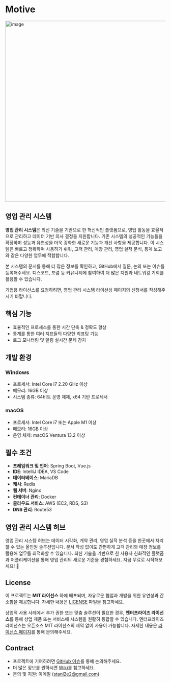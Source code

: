 # Motive
<img width="567" alt="image" src="https://github.com/user-attachments/assets/140a2790-575d-4a93-bdd5-689046f07460">


## 영업 관리 시스템

**영업 관리 시스템**은 최신 기술을 기반으로 한 혁신적인 플랫폼으로, 영업 활동을 효율적으로 관리하고 데이터 기반 의사 결정을 지원합니다. 기존 시스템의 성공적인 기능들을 확장하며 성능과 유연성을 더욱 강화한 새로운 기능과 개선 사항을 제공합니다. 이 시스템은 빠르고 정확하며 사용하기 쉬워, 고객 관리, 매장 관리, 영업 실적 분석, 통계 보고와 같은 다양한 업무에 적합합니다.

본 시스템의 문서를 통해 더 많은 정보를 확인하고, GitHub에서 질문, 논의 또는 이슈를 등록해주세요. 디스코드, 포럼 등 커뮤니티에 참여하여 더 많은 지원과 네트워킹 기회를 활용할 수 있습니다.

기업용 라이선스를 요청하려면, 영업 관리 시스템 라이선싱 페이지의 신청서를 작성해주시기 바랍니다.


## 핵심 기능
- 효율적인 프로세스를 통한 시간 단축 & 정확도 향상
- 통계를 통한 여러 지표들의 다양한 리표팅 기능
- 로그 모니터링 및 알림 실시간 문제 감지

##  개발 환경

### Windows
- 프로세서: Intel Core i7 2.20 GHz 이상  
- 메모리: 16GB 이상  
- 시스템 종류: 64비트 운영 체제, x64 기반 프로세서  

### macOS
- 프로세서: Intel Core i7 또는 Apple M1 이상  
- 메모리: 16GB 이상  
- 운영 체제: macOS Ventura 13.2 이상 

## 필수 조건
- **프레임워크 및 언어**: Spring Boot, Vue.js  
- **IDE**: IntelliJ IDEA, VS Code  
- **데이터베이스**: MariaDB  
- **캐시**: Redis  
- **웹 서버**: Nginx  
- **컨테이너 관리**: Docker  
- **클라우드 서비스**: AWS (EC2, RDS, S3)  
- **DNS 관리**: Route53  


## 영업 관리 시스템 허브

영업 관리 시스템 허브는 데이터 시각화, 계약 관리, 영업 실적 분석 등을 한곳에서 처리할 수 있는 올인원 솔루션입니다. 문서 작성 없이도 간편하게 고객 관리와 매장 정보를 활용해 업무를 최적화할 수 있습니다. 최신 기술을 기반으로 한 사용자 친화적인 플랫폼과 어플리케이션을 통해 영업 관리의 새로운 기준을 경험하세요. 지금 무료로 시작해보세요! 🚀


## License
이 프로젝트는 **MIT 라이선스** 하에 배포되며, 자유로운 협업과 개발을 위한 유연성과 간소함을 제공합니다. 자세한 내용은 [LICENSE](./LICENSE) 파일을 참고하세요.

상업적 사용 사례에서 추가 권한 또는 맞춤 솔루션이 필요한 경우, **엔터프라이즈 라이선스**를 통해 상업 제품 또는 서비스에 시스템을 원활히 통합할 수 있습니다. 엔터프라이즈 라이선스는 오픈소스 MIT 라이선스의 제약 없이 사용이 가능합니다. 자세한 내용은 [라이선스 페이지](#)를 통해 문의해주세요.




## Contract

- 프로젝트에 기여하려면 [GitHub 이슈](https://github.com/STANL-2/Final/issues)를 통해 논의해주세요.
- 더 많은 정보를 원하시면 [Wiki](https://github.com/STANL-2/Final/wiki/STANL2%E2%80%90Final)를 참고하세요.
- 문의 및 지원: 이메일 (stanl2e2@gmail.com)



